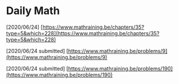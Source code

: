 # Daily Math

\[2020/06/24\] [https://www.mathraining.be/chapters/35?type=5&which=228](https://www.mathraining.be/chapters/35?type=5&which=228)

\[2020/06/24 submitted\] [https://www.mathraining.be/problems/9](https://www.mathraining.be/problems/9)

\[2020/06/24 submitted\] [https://www.mathraining.be/problems/190](https://www.mathraining.be/problems/190)

